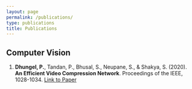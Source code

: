 ```yaml
---
layout: page
permalink: /publications/
type: publications
title: Publications
---
```


## Computer Vision

1. **Dhungel, P.**, Tandan, P., Bhusal, S., Neupane, S., & Shakya, S. (2020). **An Efficient Video Compression Network**. Proceedings of the IEEE, 1028-1034. [Link to Paper](https://www.researchgate.net/publication/349802209_An_Efficient_Video_Compression_Network#read)